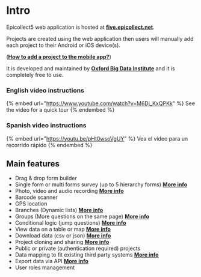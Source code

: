 # Intro

Epicollect5 web application is hosted at [**five.epicollect.net**](https://five.epicollect.net/).

Projects are created using the web application then users will manually add each project to their Android or iOS device(s).

([**How to add a project to the mobile app?**](../mobile-application/add-projects.md))

It is developed and maintained by [**Oxford Big Data Institute**](https://www.bdi.ox.ac.uk/) and it is completely free to use.

### English video instructions

{% embed url="https://www.youtube.com/watch?v=M6Dj_KxQPKk" %}
See the video for a quick tour
{% endembed %}

### Spanish video instructions

{% embed url="https://youtu.be/pHt0wsoVgUY" %}
Vea el video para un recorrido rápido
{% endembed %}

## Main features

* Drag & drop form builder
* Single form or multi forms survey (up to 5 hierarchy forms) [**More info**](../formbuilder/multiple-forms.md)
* Photo, video and audio recording [**More info**](../mobile-application/mobile-application.md)
* Barcode scanner&#x20;
* GPS location
* Branches (Dynamic lists) [**More info**](../formbuilder/branches.md)
* Groups (More questions on the same page) [**More info**](../formbuilder/groups.md)
* Conditional logic (jump questions) [**More info**](../formbuilder/jumps.md)
* View data on a table or map [**More info**](viewing-data.md)
* Download data (csv or json) [**More info**](downloading-data.md)
* Project cloning and sharing [**More info**](clone-project.md)
* Public or private (authentication required) projects&#x20;
* Data mapping to fit existing third party systems [**More info**](mapping-data.md)
* Export data via API [**More info**](../developers/api.md)
* User roles management
